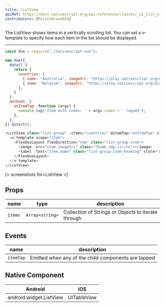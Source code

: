 ```yaml
---
title: ListView
apiRef: https://docs.nativescript.org/api-reference/classes/_ui_list_view_.listview
contributors: [MisterBrownRSA]
---
```


The ListView shows items in a vertically scrolling list. You can set a v-template to specify how each item in the list should be displayed.

---

```javascript
const Vue = require("./nativescript-vue");

new Vue({
  data() {
    return {
      countries: [
        { name: "Australia", imageSrc: "https://play.nativescript.org/dist/assets/img/flags/au.png" },
        { name: "Belgium", imageSrc: "https://play.nativescript.org/dist/assets/img/flags/be.png" },
      ],
    }
  },
  methods: {
    onItemTap: function (args) {
      console.log('Item with index: ' + args.index + ' tapped');
    },
  },
}).$start();

<ListView class="list-group" :items="countries" @itemTap="onItemTap" style="height:1250px">
  <v-template scope="item">
    <FlexboxLayout flexDirection="row" class="list-group-item">
      <image :src="item.imageSrc" class="thumb img-circle"></image>
      <label :text="item.name" class="list-group-item-heading" style="width: 60%"></label>
    </FlexboxLayout>
  </v-template>
</ListView>
```

[> screenshots for=ListView <]


## Props

| name | type | description |
|------|------|-------------|
| `items` | `Array<string>` | Collection of Strings or Objects to iterate through

## Events

| name | description |
|------|-------------|
| `itemTap`| Emitted when any of the child components are tapped

## Native Component
| Android | iOS |
|---------|-----|
| android.widget.ListView | UITableView